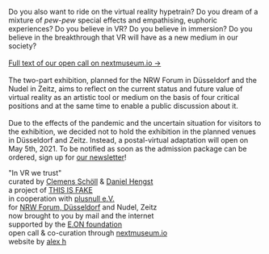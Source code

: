 Do you also want to ride on the virtual reality hypetrain? Do you dream of a mixture of *pew-pew* special effects and empathising, euphoric experiences? Do you believe in VR? Do you believe in immersion? Do you believe in the breakthrough that VR will have as a new medium in our society?
<br><br>
[Full text of our open call on nextmuseum.io →](https://www.nextmuseum.io/en/exhibitions/in-vr-we-trust/)
<br><br>
The two-part exhibition, planned for the NRW Forum in Düsseldorf and the Nudel in Zeitz, aims to reflect on the current status and future value of virtual reality as an artistic tool or medium on the basis of four critical positions and at the same time to enable a public discussion about it.
<br><br>
Due to the effects of the pandemic and the uncertain situation for visitors to the exhibition, we decided not to hold the exhibition in the planned venues in Düsseldorf and Zeitz. Instead, a postal-virtual adaptation will open on May 5th, 2021. To be notified as soon as the admission package can be ordered, sign up for [our newsletter](#subscribe-fold)!

"In VR we trust"  
curated by [Clemens Schöll](http://neopostmodern.com/) & [Daniel Hengst](http://danielhengst.de/)  
a project of [THIS IS FAKE](http://thisisfake.team/)  
in cooperation with [plusnull e.V.](http://www.plusnull.org/)  
for [NRW Forum, Düsseldorf](https://www.nrw-forum.de/) and Nudel, Zeitz  
now brought to you by mail and the internet  
supported by the [E.ON foundation](http://www.eon-stiftung.com/)  
open call & co-curation through [nextmuseum.io](https://www.nextmuseum.io/)  
website by [alex h](https://alexh.name)